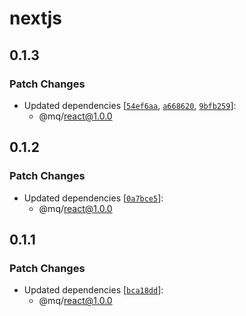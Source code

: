 # nextjs

## 0.1.3

### Patch Changes

- Updated dependencies [[`54ef6aa`](https://github.com/ethan-heo/mq/commit/54ef6aa99a3baef949b28de327e357feb360cfc9), [`a668620`](https://github.com/ethan-heo/mq/commit/a668620aa31c129fe52989f2a8dd800ff3ef36d2), [`9bfb259`](https://github.com/ethan-heo/mq/commit/9bfb25959f5894dfbb75a236d50501134d32d39d)]:
    - @mq/react@1.0.0

## 0.1.2

### Patch Changes

- Updated dependencies [[`0a7bce5`](https://github.com/ethan-heo/mq/commit/0a7bce5c06b8d0fc1bc63d1a3af75daae52808ab)]:
    - @mq/react@1.0.0

## 0.1.1

### Patch Changes

- Updated dependencies [[`bca18dd`](https://github.com/ethan-heo/mq/commit/bca18ddd78cb9c9f6042f339bb2bded094b09f0a)]:
    - @mq/react@1.0.0
